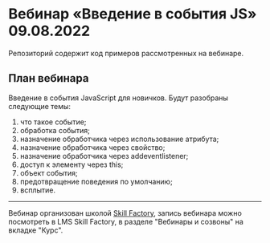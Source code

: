 
# Вебинар «Введение в события JS» 09.08.2022

Репозиторий содержит код примеров рассмотренных на вебинаре.

## План вебинара

Введение в события JavaScript для новичков. Будут разобраны следующие темы:

1. что такое событие;
2. обработка события;
3. назначение обработчика через использование атрибута;
4. назначение обработчика через свойство;
5. назначение обработчика через addeventlistener;
6. доступ к элементу через this;
7. объект события;
8. предотвращение поведения по умолчанию;
9. всплытие.

---
Вебинар организован школой [Skill Factory](https://skillfactory.ru/), запись вебинара можно посмотреть в LMS Skill Factory, в разделе "Вебинары и созвоны" на вкладке "Курс".